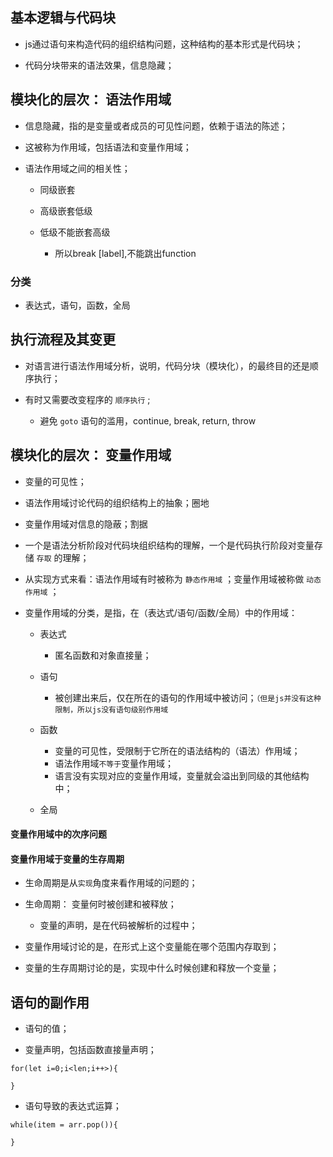 ## 基本逻辑与代码块

* js通过语句来构造代码的组织结构问题，这种结构的基本形式是代码块；

* 代码分块带来的语法效果，信息隐藏；

## 模块化的层次： 语法作用域

* 信息隐藏，指的是变量或者成员的可见性问题，依赖于语法的陈述；

* 这被称为作用域，包括语法和变量作用域；

* 语法作用域之间的相关性；
  + 同级嵌套

  + 高级嵌套低级

  + 低级不能嵌套高级
    - 所以break [label],不能跳出function

### 分类

* 表达式，语句，函数，全局

## 执行流程及其变更

* 对语言进行语法作用域分析，说明，代码分块（模块化），的最终目的还是顺序执行；

* 有时又需要改变程序的 `顺序执行` ; 
  + 避免 `goto` 语句的滥用，continue, break, return, throw

## 模块化的层次： 变量作用域

* 变量的可见性；

* 语法作用域讨论代码的组织结构上的抽象；圈地

* 变量作用域对信息的隐蔽；割据

* 一个是语法分析阶段对代码块组织结构的理解，一个是代码执行阶段对变量存储 `存取` 的理解；

* 从实现方式来看：语法作用域有时被称为 `静态作用域` ；变量作用域被称做 `动态作用域` ；

* 变量作用域的分类，是指，在（表达式/语句/函数/全局）中的作用域：
  + 表达式
    - 匿名函数和对象直接量；

  + 语句
    - 被创建出来后，仅在所在的语句的作用域中被访问；`（但是js并没有这种限制，所以js没有语句级别作用域`

  + 函数
    - 变量的可见性，受限制于它所在的语法结构的（语法）作用域；
    - 语法作用域`不等于`变量作用域；
    - 语言没有实现对应的变量作用域，变量就会溢出到同级的其他结构中；

  + 全局

#### 变量作用域中的次序问题

#### 变量作用域于变量的生存周期

* 生命周期是从`实现`角度来看作用域的问题的；
* 生命周期： 变量何时被创建和被释放；
  - 变量的声明，是在代码被解析的过程中；

* 变量作用域讨论的是，在形式上这个变量能在哪个范围内存取到；
* 变量的生存周期讨论的是，实现中什么时候创建和释放一个变量；

## 语句的副作用

* 语句的值；

* 变量声明，包括函数直接量声明；
```
for(let i=0;i<len;i++>){

}
```

* 语句导致的表达式运算；
```
while(item = arr.pop()){

}
```